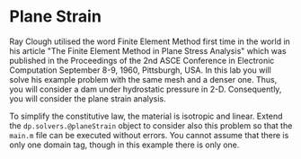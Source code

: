 Plane Strain
==

Ray Clough utilised the word Finite Element Method first time in the world in his article "The Finite Element Method in Plane Stress Analysis" which was published in the Proceedings of the 2nd ASCE Conference in Electronic Computation September 8-9, 1960, Pittsburgh, USA. In this lab you will solve his example problem with the same mesh and a denser one. Thus, you will consider a dam under hydrostatic pressure in 2-D. Consequently, you will consider the plane strain analysis.

To simplify the constitutive law, the material is isotropic and linear. Extend the `dp.solvers.@planeStrain` object to consider also this problem so that the `main.m` file can be executed without errors. You cannot assume that there is only one domain tag, though in this example there is only one.
